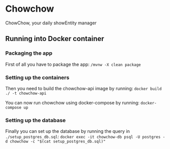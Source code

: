 # Chowchow
ChowChow, your daily showEntity manager

## Running into Docker container

### Packaging the app
First of all you have to package the app:
`/mvnw -X clean package`

### Setting up the containers
Then you need to build the chowchow-api image by running:
`docker build ./ -t chowchow-api`

You can now run chowchow using docker-compose by running:
`docker-compose up`

### Setting up the database
Finally you can set up the database by running the query in `./setup_postgres_db.sql`:
`docker exec -it chowchow-db psql -U postgres -d chowchow -c "$(cat setup_postgres_db.sql)"`